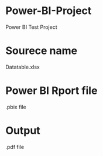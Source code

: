 # Power-BI-Project
Power BI Test Project
# Sourece name
Datatable.xlsx
# Power BI Rport file
.pbix file
# Output
.pdf file
